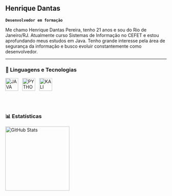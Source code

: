 ## Henrique Dantas

**`Desenvolvedor em formação`**

Me chamo Henrique Dantas Pereira, tenho 21 anos e sou do Rio de Janeiro/RJ. Atualmente curso Sistemas de Informação no CEFET e estou
aprofundando meus estudos em Java. Tenho grande interesse pela área de segurança da informação e busco evoluir
constantemente como desenvolvedor.

---

### 🤖 Linguagens e Tecnologias

<img align="left" alt="JAVA" title="JAVA" width="40" style="padding-right: 10px;" src="https://cdn.jsdelivr.net/gh/devicons/devicon@latest/icons/java/java-original.svg">
<img align="left" alt="PYTHON" title="PYTHON" width="40" style="padding-right: 10px;" src="https://cdn.jsdelivr.net/gh/devicons/devicon@latest/icons/python/python-original.svg">
<img align="left" alt="KALI LINUX" title="KALI LINUX" width="40" style="padding-right: 10px;" src="https://cdn.jsdelivr.net/gh/devicons/devicon@latest/icons/kalilinux/kalilinux-original.svg">

<br/>
<br/>
<br/>
<br/>
<br/>

### 📊 Estatísticas

<p>
  <img 
    align="left" 
    alt="GitHub Stats" 
    height="200" 
    style="padding-right: 10px;" 
    src="https://github-readme-stats.vercel.app/api?username=devriquedantas&show_icons=true&theme=tokyonight&locale=pt-br&cache_seconds=1800" 
  />
<img
align="left"
alt="GitHub Stats"
height="200"
src="https://github-readme-stats.vercel.app/api/top-langs/?username=devriquedantas&theme=tokyonight&layout=compact&custom_title=Tecnologias&langs_count=5&cache_seconds=1800"
/>
</p>
